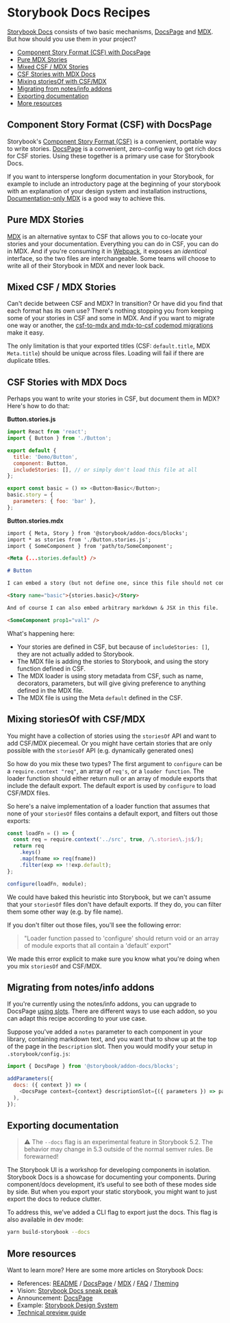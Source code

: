 # Storybook Docs Recipes

[Storybook Docs](../README.md) consists of two basic mechanisms, [DocsPage](docspage.md) and [MDX](mdx.md). But how should you use them in your project?

- [Component Story Format (CSF) with DocsPage](#component-story-format-csf-with-docspage)
- [Pure MDX Stories](#pure-mdx-stories)
- [Mixed CSF / MDX Stories](#mixed-csf--mdx-stories)
- [CSF Stories with MDX Docs](#csf-stories-with-mdx-docs)
- [Mixing storiesOf with CSF/MDX](#mixing-storiesof-with-csfmdx)
- [Migrating from notes/info addons](#migrating-from-notesinfo-addons)
- [Exporting documentation](#exporting-documentation)
- [More resources](#more-resources)

## Component Story Format (CSF) with DocsPage

Storybook's [Component Story Format (CSF)](https://medium.com/storybookjs/component-story-format-66f4c32366df) is a convenient, portable way to write stories. [DocsPage](docspage.md) is a convenient, zero-config way to get rich docs for CSF stories. Using these together is a primary use case for Storybook Docs.

If you want to intersperse longform documentation in your Storybook, for example to include an introductory page at the beginning of your storybook with an explanation of your design system and installation instructions, [Documentation-only MDX](mdx.md#documentation-only-mdx) is a good way to achieve this.

## Pure MDX Stories

[MDX](mdx.md) is an alternative syntax to CSF that allows you to co-locate your stories and your documentation. Everything you can do in CSF, you can do in MDX. And if you're consuming it in [Webpack](https://webpack.js.org/), it exposes an _identical_ interface, so the two files are interchangeable. Some teams will choose to write all of their Storybook in MDX and never look back.

## Mixed CSF / MDX Stories

Can't decide between CSF and MDX? In transition? Or have did you find that each format has its own use? There's nothing stopping you from keeping some of your stories in CSF and some in MDX. And if you want to migrate one way or another, the [csf-to-mdx and mdx-to-csf codemod migrations](https://github.com/storybookjs/storybook/blob/next/lib/codemod/README.md) make it easy.

The only limitation is that your exported titles (CSF: `default.title`, MDX `Meta.title`) should be unique across files. Loading will fail if there are duplicate titles.

## CSF Stories with MDX Docs

Perhaps you want to write your stories in CSF, but document them in MDX? Here's how to do that:

**Button.stories.js**

```js
import React from 'react';
import { Button } from './Button';

export default {
  title: 'Demo/Button',
  component: Button,
  includeStories: [], // or simply don't load this file at all
};

export const basic = () => <Button>Basic</Button>;
basic.story = {
  parameters: { foo: 'bar' },
};
```

**Button.stories.mdx**

```md
import { Meta, Story } from '@storybook/addon-docs/blocks';
import * as stories from './Button.stories.js';
import { SomeComponent } from 'path/to/SomeComponent';

<Meta {...stories.default} />

# Button

I can embed a story (but not define one, since this file should not contain a `Meta`):

<Story name="basic">{stories.basic}</Story>

And of course I can also embed arbitrary markdown & JSX in this file.

<SomeComponent prop1="val1" />
```

What's happening here:

- Your stories are defined in CSF, but because of `includeStories: []`, they are not actually added to Storybook.
- The MDX file is adding the stories to Storybook, and using the story function defined in CSF.
- The MDX loader is using story metadata from CSF, such as name, decorators, parameters, but will give giving preference to anything defined in the MDX file.
- The MDX file is using the Meta `default` defined in the CSF.

## Mixing storiesOf with CSF/MDX

You might have a collection of stories using the `storiesOf` API and want to add CSF/MDX piecemeal. Or you might have certain stories that are only possible with the `storiesOf` API (e.g. dynamically generated ones)

So how do you mix these two types? The first argument to `configure` can be a `require.context "req"`, an array of `req's`, or a `loader function`. The loader function should either return null or an array of module exports that include the default export. The default export is used by `configure` to load CSF/MDX files.

So here's a naive implementation of a loader function that assumes that none of your `storiesOf` files contains a default export, and filters out those exports:

```js
const loadFn = () => {
  const req = require.context('../src', true, /\.stories\.js$/);
  return req
    .keys()
    .map(fname => req(fname))
    .filter(exp => !!exp.default);
};

configure(loadFn, module);
```

We could have baked this heuristic into Storybook, but we can't assume that your `storiesOf` files don't have default exports. If they do, you can filter them some other way (e.g. by file name).

If you don't filter out those files, you'll see the following error:

> "Loader function passed to 'configure' should return void or an array of module exports that all contain a 'default' export"

We made this error explicit to make sure you know what you're doing when you mix `storiesOf` and CSF/MDX.

## Migrating from notes/info addons

If you're currently using the notes/info addons, you can upgrade to DocsPage [using slots](./docspage.md#docspage-slots). There are different ways to use each addon, so you can adapt this recipe according to your use case.

Suppose you've added a `notes` parameter to each component in your library, containing markdown text, and you want that to show up at the top of the page in the `Description` slot. Then you would modify your setup in `.storybook/config.js`:

```js
import { DocsPage } from '@storybook/addon-docs/blocks';

addParameters({
  docs: ({ context }) => (
    <DocsPage context={context} descriptionSlot={({ parameters }) => parameters.notes} />
  ),
});
```

## Exporting documentation

> ⚠️ The `--docs` flag is an experimental feature in Storybook 5.2. The behavior may change in 5.3 outside of the normal semver rules. Be forewarned!

The Storybook UI is a workshop for developing components in isolation. Storybook Docs is a showcase for documenting your components. During component/docs development, it’s useful to see both of these modes side by side. But when you export your static storybook, you might want to just export the docs to reduce clutter.

To address this, we’ve added a CLI flag to export just the docs. This flag is also available in dev mode:

```sh
yarn build-storybook --docs
```

## More resources

Want to learn more? Here are some more articles on Storybook Docs:

- References: [README](../README.md) / [DocsPage](docspage.md) / [MDX](mdx.md) / [FAQ](faq.md) / [Theming](theming.md)
- Vision: [Storybook Docs sneak peak](https://medium.com/storybookjs/storybook-docs-sneak-peak-5be78445094a)
- Announcement: [DocsPage](https://medium.com/storybookjs/storybook-docspage-e185bc3622bf)
- Example: [Storybook Design System](https://github.com/storybookjs/design-system)
- [Technical preview guide](https://docs.google.com/document/d/1un6YX7xDKEKl5-MVb-egnOYN8dynb5Hf7mq0hipk8JE/edit?usp=sharing)
